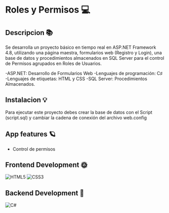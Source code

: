 # Roles y Permisos 💻
## Descripcion 📚
 Se desarrolla un proyecto básico en tiempo real en ASP.NET Framework 4.8, utilizando una página maestra, formularios web (Registro y Login), una base de datos y procedimientos almacenados en SQL Server para el control de Permisos agrupados en Roles de Usuarios.

-ASP.NET: Desarrollo de Formularios Web
-Lenguajes de programación: C♯
-Lenguajes de etiquetas: HTML y CSS
-SQL Server: Procedimientos Almacenados. 
## Instalacion 💡 
 Para ejecutar este proyecto debes crear la base de datos con el Script (script.sql) y cambiar la cadena de conexión del archivo web.config

 
## App features 🪐
 - Control de permisos 
## Frontend Development 🌞 
 ![HTML5](https://img.shields.io/badge/html5-%23E34F26.svg?style=for-the-badge&logo=html5&logoColor=white) ![CSS3](https://img.shields.io/badge/css3-%231572B6.svg?style=for-the-badge&logo=css3&logoColor=white) 
## Backend Development 🌚 
 ![C#](https://img.shields.io/badge/c%23-%23239120.svg?style=for-the-badge&logo=c-sharp&logoColor=white) 
